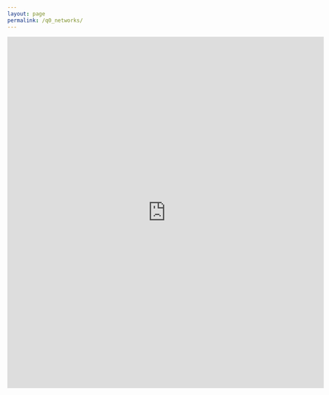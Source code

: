 ```yaml
---
layout: page
permalink: /q0_networks/
---
```

<iframe src="https://docs.google.com/forms/d/e/1FAIpQLSeRdWsuXznCuJWFnQU47jFm55SGMMR5h9BGFeImRD0nVbcm6Q/viewform?embedded=true" width="720" height="800" frameborder="0" marginheight="0" marginwidth="0">Wird geladen...</iframe>
